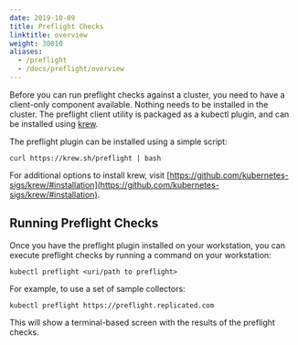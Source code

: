 ```yaml
---
date: 2019-10-09
title: Preflight Checks
linktitle: overview
weight: 30010
aliases:
  - /preflight
  - /docs/preflight/overview
---
```


Before you can run preflight checks against a cluster, you need to have a client-only component available. Nothing needs to be installed in the cluster. The preflight client utility is packaged as a kubectl plugin, and can be installed using [krew](https://krew.dev). 

The preflight plugin can be installed using a simple script:

```shell
curl https://krew.sh/preflight | bash 
```

For additional options to install krew, visit [https://github.com/kubernetes-sigs/krew/#installation](https://github.com/kubernetes-sigs/krew/#installation).

## Running Preflight Checks

Once you have the preflight plugin installed on your workstation, you can execute preflight checks by running a command on your workstation:

```shell
kubectl preflight <uri/path to preflight>
```

For example, to use a set of sample collectors:

```shell
kubectl preflight https://preflight.replicated.com
```

This will show a terminal-based screen with the results of the preflight checks.